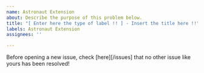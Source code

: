 ```yaml
---
name: Astronaut Extension
about: Describe the purpose of this problem below.
title: "[ Enter here the type of label !! ] - Insert the title here !!"
labels: Astronaut Extension
assignees: ''

---
```


Before opening a new issue, check [here][/issues] that no other issue like yours has been resolved!
